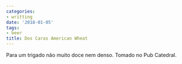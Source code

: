 ```yaml
---
categories:
- writting
date: '2018-01-05'
tags:
- beer
title: Dos Caras American Wheat
---
```


Para um trigado não muito doce nem denso. Tomado no Pub Catedral.